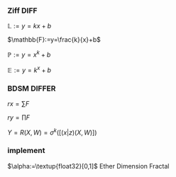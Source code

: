 ### Ziff DIFF
$\mathbb{L}:=y=kx+b$

$\mathbb{F}:=y=\frac{k}{x}+b$

$\mathbb{P}:=y=x^k+b$

$\mathbb{E}:=y=k^x+b$

### BDSM DIFFER

$rx=\sum F$

$ry=\prod F$

$Y=R(X,W)=\sigma^k([(x|z)(X,W)]$)

### implement
$\alpha:=\textup{float32}[0,1]$ Ether Dimension Fractal
